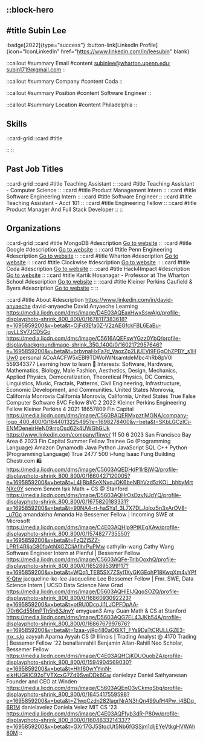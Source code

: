 ::block-hero
---
#title
Subin Lee
---

:badge[2022]{type="success"}
:button-link[LinkedIn Profile]{icon="IconLinkedIn" href="https://www.linkedin.com/in/leesubin" blank}

::callout
#summary
Email
#content
subinlee@wharton.upenn.edu; subin1719@gmail.com
::

::callout
#summary
Company
#content
Coda
::

::callout
#summary
Position
#content
Software Engineer
::

::callout
#summary
Location
#content
Philadelphia
::

## Skills
::card-grid
::card
#title

::
::

## Past Job Titles
::card-grid
::card
#title
Teaching Assistant
::
::card
#title
Teaching Assistant - Computer Science
::
::card
#title
Product Management Intern
::
::card
#title
Software Engineering Intern
::
::card
#title
Software Engineer
::
::card
#title
Teaching Assistant - Acct 101
::
::card
#title
Engineering Fellow
::
::card
#title
Product Manager And Full Stack Developer
::
::

## Organizations
::card-grid
::card
#title
MongoDB
#description
[Go to website](mongodb.com)
::
::card
#title
Google
#description
[Go to website](google.com)
::
::card
#title
Penn Engineering
#description
[Go to website](pemnet.com)
::
::card
#title
Wharton
#description
[Go to website](wharton.upenn.edu)
::
::card
#title
Clockwise
#description
[Go to website](getclockwise.com)
::
::card
#title
Coda
#description
[Go to website](coda.io)
::
::card
#title
Hack4Impact
#description
[Go to website](hack4impact.org)
::
::card
#title
Kartik Hosanagar - Professor at The Wharton School
#description
[Go to website](hosanagar.com)
::
::card
#title
Kleiner Perkins Caufield & Byers
#description
[Go to website](kpcb.com)
::
::

::card
#title
About
#description
https://www.linkedin.com/in/david-anyaeche david-anyaeche David Anyaeche Learning https://media.licdn.com/dms/image/D4E03AQEaxHwxSswAIg/profile-displayphoto-shrink_800_800/0/1678117383618?e=1695859200&v=beta&t=OjFd3Efa0Z-V2zAEGfckFBL6EaBu-jqvLLSV7JCD5Go https://media.licdn.com/dms/image/C5616AQEFswYGzz0YbQ/profile-displaybackgroundimage-shrink_350_1400/0/1602172957646?e=1695859200&v=beta&t=brbvnaHxFa7d_VaozZp2LjUEVj9FGgOhZPBY_s1HUw0 personal ACoAACFW5xEBl9TDWoiWNxamtdeMbc4hRb8pV0I 559343377 Learning how to learn 🌱
Interests: Software, Hardware, Mathematics, Biology, Male Fashion, Aesthetics, Design, Mechanics, Applied Physics, Democratization, Theoretical Physics, DC Comics, Linguistics, Music, Fractals, Patterns, Civil Engineering, Infrastructure, Economic Development, and Communities. United States Monrovia, California Monrovia California Monrovia, California, United States True False Computer Software 8VC Fellow 8VC 2 2022 Kleiner Perkins Engineering Fellow Kleiner Perkins 4 2021 18657809 Fin Capital https://media.licdn.com/dms/image/C560BAQERMxpztiMGNA/company-logo_400_400/0/1644013225495?e=1698278400&v=beta&t=SKbLGCzlCj-ENMDeneirHeN09rrpOsd62k4UWGhGiJk https://www.linkedin.com/company/finvc/ 11 50 6 2023 San Francisco Bay Area 6 2023 Fin Capital Summer Fellow Trainee Go (Programming Language) Amazon Dynamodb Java Python JavaScript SQL C++ Python (Programming Language) True 2477 500 i-fung Isaac Fung Building Chestr.com 🛍 https://media.licdn.com/dms/image/C5603AQEDHdP1lrBjWQ/profile-displayphoto-shrink_800_800/0/1660427120005?e=1695859200&v=beta&t=L4IjBb8SeXNvqJOK6beNBhVzd5zKOL_bhbyMrtNXc0Y senem Senem Işık Math + CS @ Stanford https://media.licdn.com/dms/image/D5603AQHrOsDzyNJdYQ/profile-displayphoto-shrink_800_800/0/1675820183331?e=1695859200&v=beta&t=90NA4-rt-haSYa1_3L7X7DLJoIoz5n3xArOV8-_u7Gc amandakha Amanda Ha Bessemer Fellow | Incoming SWE at Microsoft https://media.licdn.com/dms/image/C4E03AQHlp9PtKEgXAw/profile-displayphoto-shrink_800_800/0/1574827735550?e=1695859200&v=beta&t=FzQZj5ZZ-LPR1I4RIjaG80fqAtNXGZCljAflhrPuPMw cathylin-wang Cathy Wang Software Engineer Intern at Plenful | Bessemer Fellow https://media.licdn.com/dms/image/C5603AQFe-TrlbOoxhQ/profile-displayphoto-shrink_800_800/0/1652895399117?e=1695859200&v=beta&t=WQq1_TEB5SX7ZSyl1XyGKGEohP18KwqXm4vYPfK-Qtw jacqueline-kc-lee Jacqueline Lee Bessemer Fellow | Fmr. SWE, Data Science Intern | UCSD Data Science New Grad https://media.licdn.com/dms/image/D5603AQHIElJQqqSOZQ/profile-displayphoto-shrink_800_800/0/1686093092223?e=1695859200&v=beta&t=ptRU0DcpJl1LJOPFDpAA-l70r6Gd55fmPTh5h63JnyY amyguan3 Amy Guan Math & CS at Stanford https://media.licdn.com/dms/image/D5603AQG7EL43JKb54A/profile-displayphoto-shrink_800_800/0/1686767997676?e=1695859200&v=beta&t=1zaa-yjRg480aO6iXT_FYs9DaTtCRULLGZE3-mx_rJo aayyah Aparna Ayyah CS @ Illinois | Trading Analyst @ 4170 Trading | Bessemer Fellow '22 benallanrahill Benjamin Allan-Rahill Neo Scholar, Bessemer Fellow https://media.licdn.com/dms/image/C4E03AQHCjKDUOuobZA/profile-displayphoto-shrink_800_800/0/1594904569030?e=1695859200&v=beta&t=Hhf60wYYmN-xikHUGKlC92oTVTXcxG7Zd9SveDDk6Gw danielxyz Daniel Sathyanesan Founder and CEO at Winden https://media.licdn.com/dms/image/C5603AQEnO3yCkmqSbg/profile-displayphoto-shrink_800_800/0/1645417559598?e=1695859200&v=beta&t=Z1wpCzdn282IagrNrAN3hQn499ufH4Pw_i4BDq_6R1M danielavelez Daniela Velez MIT CS ‘23 https://media.licdn.com/dms/image/C4E03AQFfyb3dR-P80w/profile-displayphoto-shrink_800_800/0/1604833214337?e=1695859200&v=beta&t=GXr17GJ5StqdUt5Nb6fGSSjm1dljEYeVtkgHVWAh80M
::
